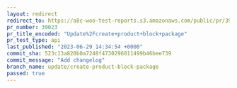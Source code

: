 ```yaml
---
layout: redirect
redirect_to: https://a8c-woo-test-reports.s3.amazonaws.com/public/pr/39023/api/index.html
pr_number: 39023
pr_title_encoded: "Update%2Fcreate+product+block+package"
pr_test_type: api
last_published: "2023-06-29 14:34:54 +0000"
commit_sha: 523c13a820b0a7248f4730296011499b46bee739
commit_message: "Add changelog"
branch_name: update/create-product-block-package
passed: true
---
```

